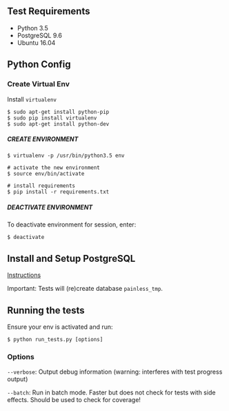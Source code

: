 ## Test Requirements
* Python 3.5
* PostgreSQL 9.6
* Ubuntu 16.04

## Python Config

### Create Virtual Env
Install `virtualenv`

    $ sudo apt-get install python-pip
    $ sudo pip install virtualenv
    $ sudo apt-get install python-dev
    
##### CREATE ENVIRONMENT
    $ virtualenv -p /usr/bin/python3.5 env
    
    # activate the new environment
    $ source env/bin/activate
    
    # install requirements
    $ pip install -r requirements.txt
    
##### DEACTIVATE ENVIRONMENT
To deactivate environment for session, enter:

    $ deactivate

## Install and Setup PostgreSQL
[Instructions](https://github.com/simlu/xmonad/blob/master/programs/postgresql.md)

Important: Tests will (re)create database `painless_tmp`.

## Running the tests

Ensure your env is activated and run:

    $ python run_tests.py [options]
      
### Options

`--verbose`: Output debug information (warning: interferes with test progress output)

`--batch`: Run in batch mode. Faster but does not check for tests with side effects. Should be used to check for coverage!